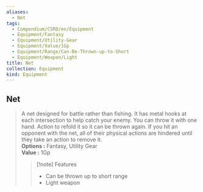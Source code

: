 ```yaml
---
aliases:
  - Net
tags:
  - Compendium/CSRD/en/Equipment
  - Equipment/Fantasy
  - Equipment/Utility-Gear
  - Equipment/Value/1Gp
  - Equipment/Range/Can-Be-Thrown-up-to-Short
  - Equipment/Weapon/Light
title: Net
collection: Equipment
kind: Equipment
---
```

## Net  
  
>A net designed for battle rather than fishing. It has metal hooks at each intersection to help catch your enemy. You can throw it with one hand. Action to refold it so it can be thrown again. If you hit an opponent with the net, all of their physical actions are hindered until they take an action to remove it.  
> **Options :** Fantasy, Utility Gear  
> **Value :** 1Gp  
>>[!note] Features  
>> - Can be thrown up to short range  
>> - Light weapon